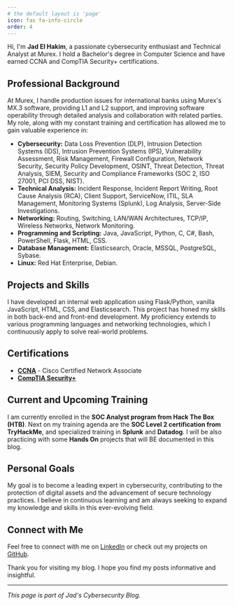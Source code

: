 ```yaml
---
# the default layout is 'page'
icon: fas fa-info-circle
order: 4
---
```


Hi, I'm **Jad El Hakim**, a passionate cybersecurity enthusiast and Technical Analyst at Murex. I hold a Bachelor's degree in Computer Science and have earned CCNA and CompTIA Security+ certifications.

## Professional Background

At Murex, I handle production issues for international banks using Murex's MX.3 software, providing L1 and L2 support, and improving software operability through detailed analysis and collaboration with related parties. My role, along with my constant training and certification has allowed me to gain valuable experience in:

- **Cybersecurity:** Data Loss Prevention (DLP), Intrusion Detection Systems (IDS), Intrusion Prevention Systems (IPS), Vulnerability Assessment, Risk Management, Firewall Configuration, Network Security, Security Policy Development, OSINT, Threat Detection, Threat Analysis, SIEM, Security and Compliance Frameworks (SOC 2, ISO 27001, PCI DSS, NIST).
- **Technical Analysis:** Incident Response, Incident Report Writing, Root Cause Analysis (RCA), Client Support, ServiceNow, ITIL, SLA Management, Monitoring Systems (Splunk), Log Analysis, Server-Side Investigations.
- **Networking:** Routing, Switching, LAN/WAN Architectures, TCP/IP, Wireless Networks, Network Monitoring.
- **Programming and Scripting:** Java, JavaScript, Python, C, C#, Bash, PowerShell, Flask, HTML, CSS.
- **Database Management:** Elasticsearch, Oracle, MSSQL, PostgreSQL, Sybase.
- **Linux:** Red Hat Enterprise, Debian.

## Projects and Skills

I have developed an internal web application using Flask/Python, vanilla JavaScript, HTML, CSS, and Elasticsearch. This project has honed my skills in both back-end and front-end development. My proficiency extends to various programming languages and networking technologies, which I continuously apply to solve real-world problems.

## Certifications

- **[CCNA](https://www.credly.com/badges/12666797-ff89-4bc9-9117-4ed273117d65/linked_in_profile)** - Cisco Certified Network Associate
- **[CompTIA Security+](https://www.credly.com/badges/8ea52e0a-34e0-4568-95ea-0101d6a3ac65/linked_in_profile)**

## Current and Upcoming Training

I am currently enrolled in the **SOC Analyst program from Hack The Box (HTB)**. Next on my training agenda are the **SOC Level 2 certification from TryHackMe**, and specialized training in **Splunk** and **Datadog**. I will be also practicing with some **Hands On** projects that will BE documented in this blog.

## Personal Goals

My goal is to become a leading expert in cybersecurity, contributing to the protection of digital assets and the advancement of secure technology practices. I believe in continuous learning and am always seeking to expand my knowledge and skills in this ever-evolving field.

## Connect with Me

Feel free to connect with me on [LinkedIn](https://www.linkedin.com/in/jad-el-hakim-2b87571a4/) or check out my projects on [GitHub](https://github.com/your-username).

Thank you for visiting my blog. I hope you find my posts informative and insightful.

---

_This page is part of Jad's Cybersecurity Blog._
